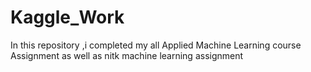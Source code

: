 # Kaggle_Work
In this repository ,i completed my all Applied Machine Learning course Assignment as well as nitk machine learning assignment
